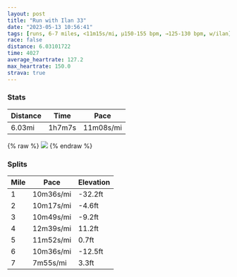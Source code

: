 ```yaml
---
layout: post
title: "Run with Ilan 33"
date: "2023-05-13 10:56:41"
tags: [runs, 6-7 miles, <11m15s/mi, μ150-155 bpm, →125-130 bpm, w/ilan]
race: false
distance: 6.03101722
time: 4027
average_heartrate: 127.2
max_heartrate: 150.0
strava: true
---
```


### Stats

| Distance | Time | Pace |
|----------|------|------|
|6.03mi|1h7m7s|11m08s/mi|

{% raw %}
<img src='https://maps.googleapis.com/maps/api/staticmap?maptype=roadmap&path=enc:chwwFrwsbM_@XUZOLk@\BD`@T?DEHFNJLRPb@b@Hl@AXBFMhA_AvBQdAOFCHPRVJLFPf@x@ZTVj@\v@Rd@X?JIJ]nAU`@M`@g@dAYhAMZMj@w@`CKl@Uz@?DNPpFbD`Ap@pBdAz@r@|@n@VJXF\TTh@ZPXJdANdBf@b@H^RzBr@jA\rAGfCDb@Db@N^X^FVKVYFEf@E|@HFEJo@B_@Tw@x@ExBo@d@Af@On@IJ?FFP@nC]v@BXM`@En@Cv@b@`@N\t@FFb@PTdAf@T^^ZAf@KH?hAa@r@NRKJVNTpApAnA^p@LzAPnAJj@R~A~@jDfAdADxAL|EDz@NrA@\F`BBXA\@d@HlAEl@Ff@Ab@Dr@?bARf@BRDtAA^Dd@?lBNtAFfAJf@Ar@D\Ej@Ad@@\JjBGFGRKZIJDZCh@JR?l@Jp@@p@Jd@R^@h@V~@NjDFx@Jd@Ld@RfABlAN|@B`@Db@L^@XR\DRC`@DXAf@D\Jb@E`@@DHJD`ARf@Fv@?tAPlAENDT\VTRb@f@@BFTBn@UPJv@Dt@?XLpAH@Dt@PV@BFF?Oj@_@`@?BBj@Pj@Hd@C\Wv@DXNLJ@@HFDHZYxBOfCAl@@FHFp@Bf@?fCVz@AZHP@VJb@AZDfABDD\ANL`@Db@Nr@Jr@Db@Kd@FLHt@FT?POHHF@FENFLN@DLc@TYJg@C]FyBRE^B`@GDBX?^Kr@Rh@\ANNPL^LbA?n@Ij@?r@j@d@THp@AJEn@FVDV@XHVLhAHl@NbAJVGPFnAAZKZDvBt@\EHG^wB`@]JAd@LfAj@R?TPVLVXN?EBQNIRMz@ITGBXQJSBc@S?aC{@}@UCDCh@QpAIJWSWC[OoAEeBe@YEK@g@Ka@?}@Si@?}AYUK{AYYA[Ec@AWESIEGE_@?c@Fc@EODMEi@D_@AUs@a@sAc@q@]]E_@DSj@DjAAn@Mt@M^EZMLy@]WDUCYKo@Kq@Ce@DyB[qAEmAWa@B{AWu@AoB_@gCWGURmBJwADkAEYBc@L_@F[AGFa@Bi@Rg@H_@CWTqAG[q@Q]@wAMuCI{@MWQQ_@?MBUNSD@b@DV^tBL^J^Dj@?b@Z&key=AIzaSyC1MId7bFpkLXNAaYhBSTb8jLyiSqzbDtM&size=800x800&markers=color:yellow|label:S|40.75666,-73.99818&markers=color:green|label:F|40.71847,-74.01283999999997'>
{% endraw %}

### Splits

| Mile | Pace | Elevation |
|------|------|-----------|
|1|10m36s/mi|-32.2ft|
|2|10m17s/mi|-4.6ft|
|3|10m49s/mi|-9.2ft|
|4|12m39s/mi|11.2ft|
|5|11m52s/mi|0.7ft|
|6|10m36s/mi|-12.5ft|
|7|7m55s/mi|3.3ft|
